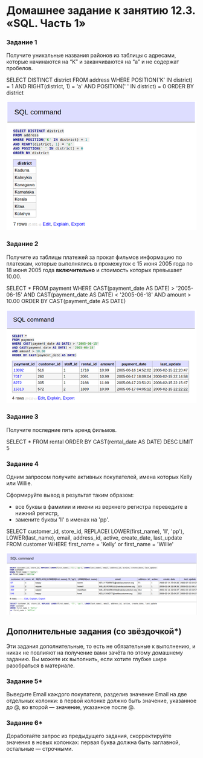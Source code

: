 # Домашнее задание к занятию 12.3. «SQL. Часть 1»

### Задание 1

Получите уникальные названия районов из таблицы с адресами, которые начинаются на “K” и заканчиваются на “a” и не содержат пробелов.

SELECT DISTINCT district FROM address WHERE POSITION('K' IN district) = 1 AND RIGHT(district, 1) = 'a' AND POSITION(' ' IN district) = 0 ORDER BY district

![](./img/12-3/1.png)

### Задание 2

Получите из таблицы платежей за прокат фильмов информацию по платежам, которые выполнялись в промежуток с 15 июня 2005 года по 18 июня 2005 года **включительно** и стоимость которых превышает 10.00.

SELECT * FROM payment WHERE CAST(payment_date AS DATE) > '2005-06-15' AND CAST(payment_date AS DATE) < '2005-06-18' AND amount > 10.00 ORDER BY CAST(payment_date AS DATE)

![](./img/12-3/2.png)

### Задание 3

Получите последние пять аренд фильмов.

SELECT * FROM rental ORDER BY CAST(rental_date AS DATE) DESC LIMIT 5

### Задание 4

Одним запросом получите активных покупателей, имена которых Kelly или Willie. 

Сформируйте вывод в результат таким образом:
- все буквы в фамилии и имени из верхнего регистра переведите в нижний регистр,
- замените буквы 'll' в именах на 'pp'.

SELECT customer_id, store_id, REPLACE( LOWER(first_name), 'll', 'pp'), LOWER(last_name), email, address_id, active, create_date, last_update FROM customer WHERE first_name = 'Kelly' or first_name = 'Willie'

![](./img/12-3/4.png)

## Дополнительные задания (со звёздочкой*)
Эти задания дополнительные, то есть не обязательные к выполнению, и никак не повлияют на получение вами зачёта по этому домашнему заданию. Вы можете их выполнить, если хотите глубже шире разобраться в материале.

### Задание 5*

Выведите Email каждого покупателя, разделив значение Email на две отдельных колонки: в первой колонке должно быть значение, указанное до @, во второй — значение, указанное после @.

### Задание 6*

Доработайте запрос из предыдущего задания, скорректируйте значения в новых колонках: первая буква должна быть заглавной, остальные — строчными.
